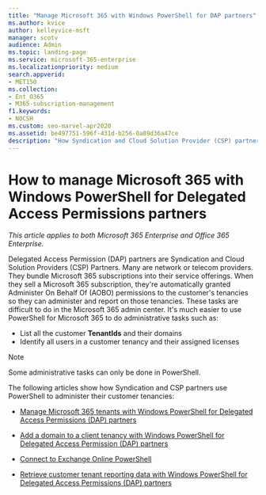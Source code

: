 ```yaml
---
title: "Manage Microsoft 365 with Windows PowerShell for DAP partners"
ms.author: kvice
author: kelleyvice-msft
manager: scotv
audience: Admin
ms.topic: landing-page
ms.service: microsoft-365-enterprise
ms.localizationpriority: medium
search.appverid:
- MET150
ms.collection: 
- Ent_O365
- M365-subscription-management
f1.keywords:
- NOCSH
ms.custom: seo-marvel-apr2020
ms.assetid: be497751-596f-431d-b256-0a89d36a47ce
description: "How Syndication and Cloud Solution Provider (CSP) partners can use Windows PowerShell to manage Microsoft 365 customer tenants."
---
```


# How to manage Microsoft 365 with Windows PowerShell for Delegated Access Permissions partners

*This article applies to both Microsoft 365 Enterprise and Office 365 Enterprise.*

Delegated Access Permission (DAP) partners are Syndication and Cloud Solution Providers (CSP) Partners. Many are network or telecom providers. They bundle Microsoft 365 subscriptions into their service offerings. When they sell a Microsoft 365 subscription, they're automatically granted Administer On Behalf Of (AOBO) permissions to the customer's tenancies so they can administer and report on those tenancies. These tasks are difficult to do in the Microsoft 365 admin center. It's much easier to use PowerShell for Microsoft 365 to do administrative tasks such as:
- List all the customer **TenantIds** and their domains 
- Identify all users in a customer tenancy and their assigned licenses
> [!NOTE]
> Some administrative tasks can only be done in PowerShell.

The following articles show how Syndication and CSP partners use PowerShell to administer their customer tenancies:
  
- [Manage Microsoft 365 tenants with Windows PowerShell for Delegated Access Permissions (DAP) partners](manage-microsoft-365-tenants-with-windows-powershell-for-delegated-access-permissio.md)
    
- [Add a domain to a client tenancy with Windows PowerShell for Delegated Access Permission (DAP) partners](add-a-domain-to-a-client-tenancy-with-windows-powershell-for-delegated-access-pe.md)
    
- [Connect to Exchange Online PowerShell](/powershell/exchange/connect-to-exchange-online-powershell)
    
- [Retrieve customer tenant reporting data with Windows PowerShell for Delegated Access Permissions (DAP) partners](retrieve-customer-tenant-reporting-data-with-windows-powershell-for-delegated-ac.md)
